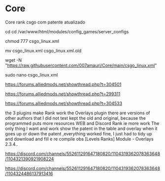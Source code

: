 # Core
Core rank csgo com patente atualizado

cd cd /var/www/html/modules/config_games/server_configs

chmod 777 csgo_linux.xml

mv csgo_linux.xml csgo_linux.xml.old

wget -N "https://raw.githubusercontent.com/007amauri/Core/main/csgo_linux.xml"

sudo nano csgo_linux.xml

https://forums.alliedmods.net/showthread.php?t=304501

https://forums.alliedmods.net/showthread.php?t=299311

https://forums.alliedmods.net/showthread.php?t=304533

the 3 plugins make Rank work
the Overlays plugin there are versions of other authors that I did not test kept the old and original, because the programmed puts more resources WEB and Discord Rank ie more work
The only thing I want and work show the patent in the table and overlay when it goes up or down the patent ,everything worked fine, I just had to tidy up and download and fill 
e re compile obs [Levels Ranks] Module - Overlays 2.3.4..

https://discord.com/channels/552611291647180820/1104319362078363648/1104321390921908224

https://discord.com/channels/552611291647180820/1104319362078363648/1104324486137913416
